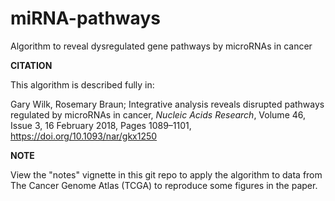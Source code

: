 # miRNA-pathways
Algorithm to reveal dysregulated gene pathways by microRNAs in cancer

**CITATION**

This algorithm is described fully in:

Gary Wilk, Rosemary Braun; Integrative analysis reveals disrupted pathways regulated by microRNAs in cancer, *Nucleic Acids Research*, Volume 46, Issue 3, 16 February 2018, Pages 1089–1101, https://doi.org/10.1093/nar/gkx1250

**NOTE**

View the "notes" vignette in this git repo to apply the algorithm to data from The Cancer Genome Atlas (TCGA) to reproduce some figures in the paper.
